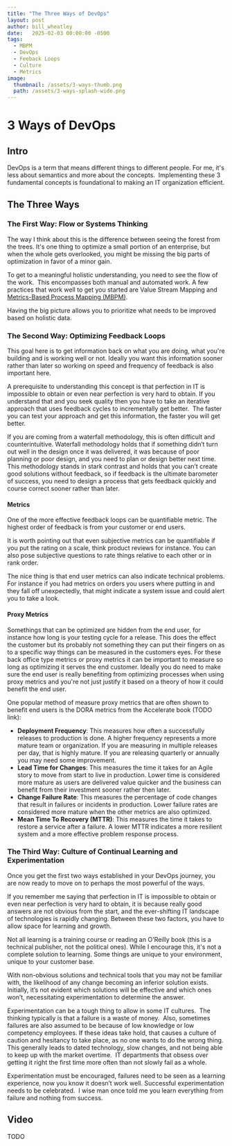 ```yaml
---
title: "The Three Ways of DevOps"
layout: post
author: bill_wheatley
date:   2025-02-03 00:00:00 -0500
tags: 
  - MBPM
  - DevOps 
  - Feeback Loops
  - Culture
  - Metrics
image:
  thumbnail: /assets/3-ways-thumb.png
  path: /assets/3-ways-splash-wide.png
---
```


# 3 Ways of DevOps

## Intro

DevOps is a term that means different things to different people. For me, it's less about semantics and more about the concepts.  Implementing these 3 fundamental concepts is foundational to making an IT organization efficient.

## The Three Ways

### The First Way: Flow or Systems Thinking

The way I think about this is the difference between seeing the forest from the trees. It's one thing to optimize a small portion of an enterprise, but when the whole gets overlooked, you might be missing the big parts of optimization in favor of a minor gain.  

To get to a meaningful holistic understanding, you need to see the flow of the work.  This encompasses both manual and automated work. A few practices that work well to get you started are Value Stream Mapping and [Metrics-Based Process Mapping (MBPM)](/2024/08/08/mbpm.html).

Having the big picture allows you to prioritize what needs to be improved based on holistic data.  

### The Second Way: Optimizing Feedback Loops

This goal here is to get information back on what you are doing, what you're building and is working well or not. Ideally you want this information sooner rather than later so working on speed and frequency of feedback is also important here.

A prerequisite to understanding this concept is that perfection in IT is impossible to obtain or even near perfection is very hard to obtain. If you understand that and you seek quality then you have to take an iterative approach that uses feedback cycles to incrementally get better.  The faster you can test your approach and get this information, the faster you will get better.

If you are coming from a waterfall methodology, this is often difficult and counterintuitive. Waterfall methodology holds that if something didn’t turn out well in the design once it was delivered, it was because of poor planning or poor design, and you need to plan or design better next time.  This methodology stands in stark contrast and holds that you can’t create good solutions without feedback, so if feedback is the ultimate barometer of success, you need to design a process that gets feedback quickly and course correct sooner rather than later.

#### Metrics

One of the more effective feedback loops can be quantifiable metric. The highest order of feedback is from your customer or end users.  

It is worth pointing out that even subjective metrics can be quantifiable if you put the rating on a scale, think product reviews for instance. You can also pose subjective questions to rate things relative to each other or in rank order.

The nice thing is that end user metrics can also indicate technical problems.  For instance if you had metrics on orders you users where putting in and they fall off unexpectedly, that might indicate a system issue and could alert you to take a look.

#### Proxy Metrics

Somethings that can be optimized are hidden from the end user, for instance how long is your testing cycle for a release. This does the effect the customer but its probably not something they can put their fingers on as to a specific way things can be measured in the customers eyes. For these back office type metrics or proxy metrics it can be important to measure so long as optimizing it serves the end customer.  Ideally you do need to make sure the end user is really benefiting from optimizing processes when using proxy metrics and you're not just justify it based on a theory of how it could benefit the end user.

One popular method of measure proxy metrics that are often shown to benefit end users is the DORA metrics from the Accelerate book (TODO link):

* **Deployment Frequency**: This measures how often a successfully releases to production is done. A higher frequency represents a more mature team or organization.  If you are measuring in multiple releases per day, that is highly mature.  If you are releasing quarterly or annually you may need some improvement.
* **Lead Time for Changes**: This measures the time it takes for an Agile story to move from start to live in production. Lower time is considered more mature as users are delivered value quicker and the business can benefit from their investment sooner rather then later.
* **Change Failure Rate**: This measures the percentage of code changes that result in failures or incidents in production. Lower failure rates are considered more mature when the other metrics are also optimized.
* **Mean Time To Recovery (MTTR)**: This measures the time it takes to restore a service after a failure. A lower MTTR indicates a more resilient system and a more effective problem response process.

### The Third Way: Culture of Continual Learning and Experimentation  

Once you get the first two ways established in your DevOps journey, you are now ready to move on to perhaps the most powerful of the ways.  

If you remember me saying that perfection in IT is impossible to obtain or even near perfection is very hard to obtain, it is because really good answers are not obvious from the start, and the ever-shifting IT landscape of technologies is rapidly changing. Between these two factors, you have to allow space for learning and growth.

Not all learning is a training course or reading an O'Reilly book (this is a technical publisher, not the political ones). While I encourage this, it's not a complete solution to learning. Some things are unique to your environment, unique to your customer base.

With non-obvious solutions and technical tools that you may not be familiar with, the likelihood of any change becoming an inferior solution exists. Initially, it’s not evident which solutions will be effective and which ones won’t, necessitating experimentation to determine the answer.

Experimentation can be a tough thing to allow in some IT cultures.  The thinking typically is that a failure is a waste of money.  Also, sometimes failures are also assumed to be because of low knowledge or low competency employees. If these ideas take hold, that causes a culture of caution and hesitancy to take place, as no one wants to do the wrong thing. This generally leads to dated technology, slow changes, and not being able to keep up with the market overtime.  IT departments that obsess over getting it right the first time more often than not slowly fail as a whole.

Experimentation must be encouraged, failures need to be seen as a learning experience, now you know it doesn’t work well. Successful experimentation needs to be celebrated.  I wise man once told me you learn everything from failure and nothing from success.

## Video

TODO